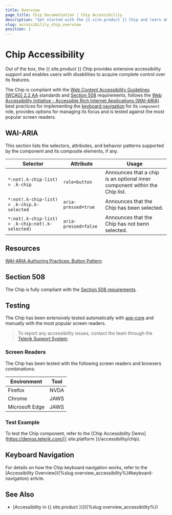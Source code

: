 ```yaml
---
title: Overview
page_title: Chip Documentation | Chip Accessibility
description: "Get started with the {{ site.product }} Chip and learn about its accessibility support for WAI-ARIA, Section 508, and WCAG 2.2."
slug: accessibility_chip_overview
position: 1
---
```


# Chip Accessibility





Out of the box, the {{ site.product }} Chip provides extensive accessibility support and enables users with disabilities to acquire complete control over its features.


The Chip is compliant with the [Web Content Accessibility Guidelines (WCAG) 2.2 AA](https://www.w3.org/TR/WCAG22/) standards and [Section 508](https://www.section508.gov/) requirements, follows the [Web Accessibility Initiative - Accessible Rich Internet Applications (WAI-ARIA)](https://www.w3.org/WAI/ARIA/apg/) best practices for implementing the [keyboard navigation](#keyboard-navigation) for its `component` role, provides options for managing its focus and is tested against the most popular screen readers.

## WAI-ARIA


This section lists the selectors, attributes, and behavior patterns supported by the component and its composite elements, if any.

| Selector | Attribute | Usage |
| -------- | --------- | ----- |
| `*:not(.k-chip-list) > .k-chip` | `role=button` | Announces that a chip is an optional inner component within the Chip list. |
| `*:not(.k-chip-list) > .k-chip.k-selected` | `aria-pressed=true` | Announces that the Chip has been selected. |
| `*:not(.k-chip-list) > .k-chip:not(.k-selected)` | `aria-pressed=false` | Announces that the Chip has not benn selected. |

## Resources

[WAI-ARIA Authoring Practices: Button Pattern](https://www.w3.org/WAI/ARIA/apg/patterns/button/)

## Section 508


The Chip is fully compliant with the [Section 508 requirements](http://www.section508.gov/).

## Testing


The Chip has been extensively tested automatically with [axe-core](https://github.com/dequelabs/axe-core) and manually with the most popular screen readers.

> To report any accessibility issues, contact the team through the [Telerik Support System](https://www.telerik.com/account/support-center).

### Screen Readers


The Chip has been tested with the following screen readers and browsers combinations:

| Environment | Tool |
| ----------- | ---- |
| Firefox | NVDA |
| Chrome | JAWS |
| Microsoft Edge | JAWS |



### Test Example

To test the Chip component, refer to the [Chip Accessibility Demo](https://demos.telerik.com/{{ site.platform }}/accessibility/chip).

## Keyboard Navigation

For details on how the Chip keyboard navigation works, refer to the [Accessibility Overview]({%slug overview_accessibility%}#keyboard-navigation) article.

## See Also

* [Accessibility in {{ site.product }}]({%slug overview_accessibility%})